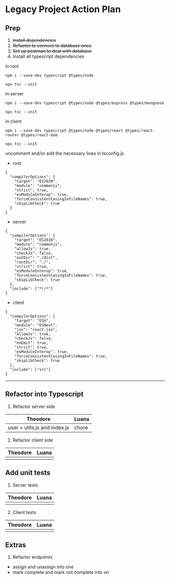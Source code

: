 # Legacy Project Action Plan

## Prep
1. ~~Install dependencies~~
2. ~~Refactor to connect to database once~~
3. ~~Set up postman to deal with database~~
4. Install all typescript dependencies

in root 

`npm i --save-dev typescript @types/node`

`npx tsc --init`

in server

`npm i --save-dev typescript @types/node @types/express @types/mongoose`

`npx tsc --init`


in client

`npm i --save-dev typescript @types/node @types/react @types/react-router @types/react-dom`

`npx tsc --init`

uncomment and/or add the necessary lines in tsconfig.js

- root
```
{
  "compilerOptions": {
    "target": "ES2020",
    "module": "commonjs",
    "strict": true,
    "esModuleInterop": true,
    "forceConsistentCasingInFileNames": true,
    "skipLibCheck": true
  }
}
```

- server
```
{
  "compilerOptions": {
    "target": "ES2016",
    "module": "commonjs",
    "allowJs": true,
    "checkJs": false,
    "outDir": "./dist",
    "rootDir": "./",
    "strict": true,
    "esModuleInterop": true,
    "forceConsistentCasingInFileNames": true,
    "skipLibCheck": true
  },
  "include": ["**/*"]
}
```
- client
```
{
  "compilerOptions": {
    "target": "ES6",
    "module": "ESNext",
    "jsx": "react-jsx",
    "allowJs": true,
    "checkJs": false,
    "noEmit": true,
    "strict": true,
    "esModuleInterop": true,
    "forceConsistentCasingInFileNames": true,
    "skipLibCheck": true
  },
  "include": ["src"]
}
```

---

## Refactor into Typescript
1. Refactor server side

| Theodore | Luana |
| ----------- | ----------- |
| user + utils.js and index.js | chore |

2. Refactor client side

| Theodore | Luana |
| ----------- | ----------- |
|  |  |

## Add unit tests
1. Server tests

| Theodore | Luana |
| ----------- | ----------- |
|  |  |

2. Client tests

| Theodore | Luana |
| ----------- | ----------- |
|  |  |

## Extras
1. Refactor endpoints
- assign and unassign into one
- mark complete and mark not complete into on